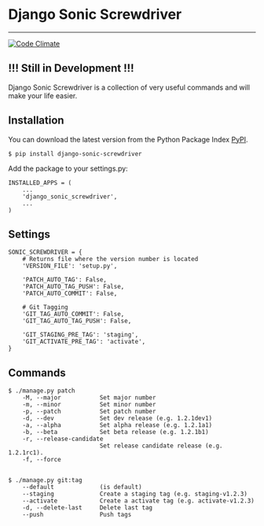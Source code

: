 # Django Sonic Screwdriver
---------------------------------------
[![Code Climate](https://codeclimate.com/github/rhazdon/django-sonic-screwdriver/badges/gpa.svg)](https://codeclimate.com/github/rhazdon/django-sonic-screwdriver)

## !!! Still in Development !!!

Django Sonic Screwdriver is a collection of very useful commands and will make your life easier.

## Installation
You can download the latest version from the Python Package Index [PyPI](https://pypi.python.org/pypi/django-sonic-screwdriver).

	$ pip install django-sonic-screwdriver

Add the package to your settings.py:
	
	INSTALLED_APPS = (
		...
    	'django_sonic_screwdriver',
    	...
	)
	
## Settings

	SONIC_SCREWDRIVER = {
		# Returns file where the version number is located
		'VERSION_FILE': 'setup.py',
	
		'PATCH_AUTO_TAG': False,
		'PATCH_AUTO_TAG_PUSH': False,
		'PATCH_AUTO_COMMIT': False,
	
		# Git Tagging
		'GIT_TAG_AUTO_COMMIT': False,
		'GIT_TAG_AUTO_TAG_PUSH': False,
	
		'GIT_STAGING_PRE_TAG': 'staging',
		'GIT_ACTIVATE_PRE_TAG': 'activate',
	}


## Commands

	$ ./manage.py patch
		-M, --major           Set major number
		-m, --minor           Set minor number
		-p, --patch           Set patch number
		-d, --dev             Set dev release (e.g. 1.2.1dev1)
		-a, --alpha           Set alpha release (e.g. 1.2.1a1)
		-b, --beta            Set beta release (e.g. 1.2.1b1)
		-r, --release-candidate
							  Set release candidate release (e.g. 1.2.1rc1).
		-f, --force           


	$ ./manage.py git:tag
		--default             (is default)
  		--staging             Create a staging tag (e.g. staging-v1.2.3)
  		--activate            Create a activate tag (e.g. activate-v1.2.3)
  		-d, --delete-last     Delete last tag
 		--push                Push tags

